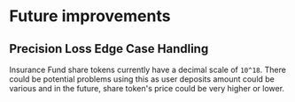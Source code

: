 # Future improvements

## Precision Loss Edge Case Handling

Insurance Fund share tokens currently have a decimal scale of `10^18`. There could be potential problems using this as user deposits amount could be various and in the future, share token's price could be very higher or lower.
